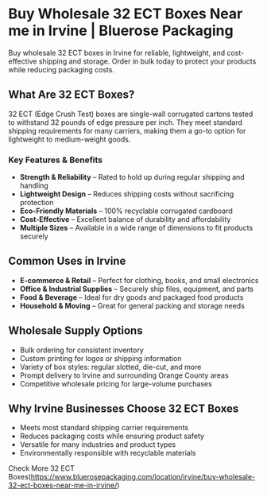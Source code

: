 # Buy Wholesale 32 ECT Boxes Near me in Irvine | Bluerose Packaging

Buy wholesale 32 ECT boxes in Irvine for reliable, lightweight, and cost-effective shipping and storage. Order in bulk today to protect your products while reducing packaging costs.

## What Are 32 ECT Boxes?

32 ECT (Edge Crush Test) boxes are single-wall corrugated cartons tested to withstand 32 pounds of edge pressure per inch. They meet standard shipping requirements for many carriers, making them a go-to option for lightweight to medium-weight goods.

### Key Features & Benefits

- **Strength & Reliability** – Rated to hold up during regular shipping and handling  
- **Lightweight Design** – Reduces shipping costs without sacrificing protection  
- **Eco-Friendly Materials** – 100% recyclable corrugated cardboard  
- **Cost-Effective** – Excellent balance of durability and affordability  
- **Multiple Sizes** – Available in a wide range of dimensions to fit products securely  

## Common Uses in Irvine

- **E-commerce & Retail** – Perfect for clothing, books, and small electronics  
- **Office & Industrial Supplies** – Securely ship files, equipment, and parts  
- **Food & Beverage** – Ideal for dry goods and packaged food products  
- **Household & Moving** – Great for general packing and storage needs  

## Wholesale Supply Options

- Bulk ordering for consistent inventory  
- Custom printing for logos or shipping information  
- Variety of box styles: regular slotted, die-cut, and more  
- Prompt delivery to Irvine and surrounding Orange County areas  
- Competitive wholesale pricing for large-volume purchases  

## Why Irvine Businesses Choose 32 ECT Boxes

- Meets most standard shipping carrier requirements  
- Reduces packaging costs while ensuring product safety  
- Versatile for many industries and product types  
- Environmentally responsible with recyclable materials  

Check More 32 ECT Boxes(https://www.bluerosepackaging.com/location/irvine/buy-wholesale-32-ect-boxes-near-me-in-irvine/)
